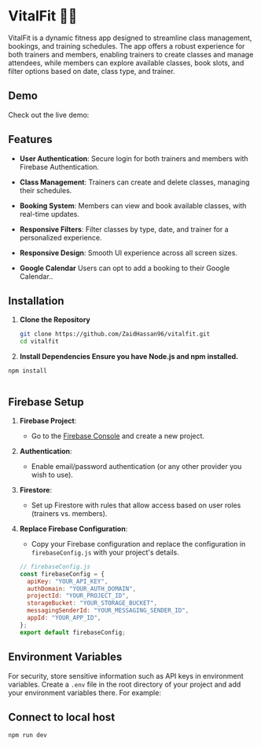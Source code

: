 # VitalFit 🏋️‍♂️

VitalFit is a dynamic fitness app designed to streamline class management, bookings, and training schedules. The app offers a robust experience for both trainers and members, enabling trainers to create classes and manage attendees, while members can explore available classes, book slots, and filter options based on date, class type, and trainer.

## Demo

Check out the live demo:

## Features

- **User Authentication**: Secure login for both trainers and members with Firebase Authentication.
- **Class Management**: Trainers can create and delete classes, managing their schedules.
- **Booking System**: Members can view and book available classes, with real-time updates.
- **Responsive Filters**: Filter classes by type, date, and trainer for a personalized experience.
- **Responsive Design**: Smooth UI experience across all screen sizes.

- **Google Calendar** Users can opt to add a booking to their Google Calendar..

## Installation

1. **Clone the Repository**

   ```bash
   git clone https://github.com/ZaidHassan96/vitalfit.git
   cd vitalfit


   ```

2. **Install Dependencies Ensure you have Node.js and npm installed.**

```
npm install


```

## Firebase Setup

1. **Firebase Project**:

   - Go to the [Firebase Console](https://console.firebase.google.com/) and create a new project.

2. **Authentication**:

   - Enable email/password authentication (or any other provider you wish to use).

3. **Firestore**:

   - Set up Firestore with rules that allow access based on user roles (trainers vs. members).

4. **Replace Firebase Configuration**:

   - Copy your Firebase configuration and replace the configuration in `firebaseConfig.js` with your project's details.

   ```javascript
   // firebaseConfig.js
   const firebaseConfig = {
     apiKey: "YOUR_API_KEY",
     authDomain: "YOUR_AUTH_DOMAIN",
     projectId: "YOUR_PROJECT_ID",
     storageBucket: "YOUR_STORAGE_BUCKET",
     messagingSenderId: "YOUR_MESSAGING_SENDER_ID",
     appId: "YOUR_APP_ID",
   };
   export default firebaseConfig;
   ```

## Environment Variables

For security, store sensitive information such as API keys in environment variables. Create a `.env` file in the root directory of your project and add your environment variables there. For example:

## Connect to local host

```
npm run dev
```
